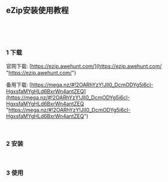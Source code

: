 ## eZip安装使用教程  

​    

​    

### 1 下载  

官网下载: [https://ezip.awehunt.com/](https://ezip.awehunt.com/ "https://ezip.awehunt.com/")   

备用下载: [https://mega.nz/#!2OARhYzY!JlI0_DcmODYg5i6cI-HgxsfaMYgHLd6BxrWn4antZEQ](https://mega.nz/#!2OARhYzY!JlI0_DcmODYg5i6cI-HgxsfaMYgHLd6BxrWn4antZEQ "https://mega.nz/#!2OARhYzY!JlI0_DcmODYg5i6cI-HgxsfaMYgHLd6BxrWn4antZEQ")  

​    

### 2 安装  

​    

### 3 使用  



